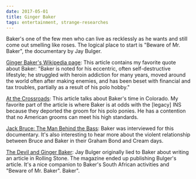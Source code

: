 ```yaml
---
date: 2017-05-01
title: Ginger Baker
tags: entertainment, strange-researches
---
```


Baker's one of the few men who can live as recklessly as he wants and still come out smelling like roses. The logical place to start is "Beware of Mr. Baker", the documentary by Jay Bulger.

[Ginger Baker's Wikipedia page](https://en.wikipedia.org/wiki/Ginger_Baker): This article contains my favorite quote about Baker: "Baker is noted for his eccentric, often self-destructive lifestyle; he struggled with heroin addiction for many years, moved around the world often after making enemies, and has been beset with financial and tax troubles, partially as a result of his polo hobby."

[At the Crossroads](http://www.westword.com/entertainment/at-the-crossroads-5059704): This article talks about Baker's time in Colorado. My favorite part of the article is where Baker is at odds with the \[legacy\] INS because they deported the groom for his polo ponies. He has a contention that no American grooms can meet his high standards.

[Jack Bruce: The Man Behind the Bass](https://www.youtube.com/watch?v=w3KBEq95N5U): Baker was interviewed for this documentary. It's also interesting to hear more about the violent relationship between Bruce and Baker in their Graham Bond and Cream days.

[The Devil and Ginger Baker](http://www.rollingstone.com/entertainment/news/the-devil-and-ginger-baker-20090820): Jay Bulger originally lied to Baker about writing an article in Rolling Stone. The magazine ended up publishing Bulger's article. It's a nice companion to Baker's South African activities and "Beware of Mr. Baker".
Baker".
